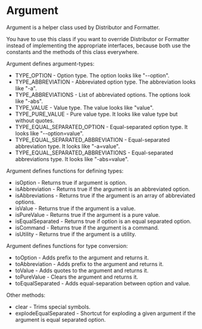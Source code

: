 # Argument
Argument is a helper class used by Distributor and Formatter.

You have to use this class if you want to override Distributor or Formatter instead of implementing the appropriate interfaces, because both use the constants and the methods of this class everywhere.

Argument defines argument-types:
- TYPE_OPTION - Option type. The option looks like "--option".
- TYPE_ABBREVIATION - Abbreviated option type. The abbreviation looks like "-a".
- TYPE_ABBREVIATIONS - List of abbreviated options. The options look like "-abs".
- TYPE_VALUE - Value type. The value looks like "value".
- TYPE_PURE_VALUE - Pure value type. It looks like value type but without quotes.
- TYPE_EQUAL_SEPARATED_OPTION - Equal-separated option type. It looks like "--option=value".
- TYPE_EQUAL_SEPARATED_ABBREVIATION - Equal-separated abbreviation type. It looks like "-a=value".
- TYPE_EQUAL_SEPARATED_ABBREVIATIONS - Equal-separated abbreviations type. It looks like "-abs=value".

Argument defines functions for defining types:
- isOption - Returns true if argument is option.
- isAbbreviation - Returns true if the argument is an abbreviated option.
- isAbbreviations - Returns true if the argument is an array of abbreviated options.
- isValue - Returns true if the argument is a value.
- isPureValue - Returns true if the argument is a pure value.
- isEqualSeparated - Returns true if option is an equal separated option.
- isCommand - Returns true if the argument is a command.
- isUtility - Returns true if the argument is a utility.

Argument defines functions for type conversion:
- toOption - Adds prefix to the argument and returns it.
- toAbbreviation - Adds prefix to the argument and returns it.
- toValue - Adds quotes to the argument and returns it.
- toPureValue - Clears the argument and returns it.
- toEqualSeparated - Adds equal-separation between option and value.

Other methods:
- clear - Trims special symbols.
- explodeEqualSeparated - Shortcut for exploding a given argument if the argument is equal separated option.
